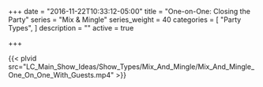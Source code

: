 +++
date = "2016-11-22T10:33:12-05:00"
title = "One-on-One: Closing the Party"
series = "Mix & Mingle"
series_weight = 40
categories = [
  "Party Types",
]
description = ""
active = true

+++

{{< plvid src="LC_Main_Show_Ideas/Show_Types/Mix_And_Mingle/Mix_And_Mingle_One_On_One_With_Guests.mp4" >}}
